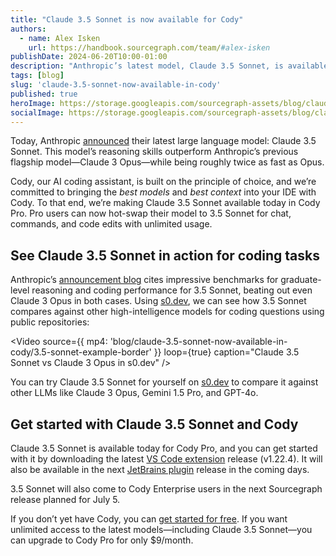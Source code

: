 ```yaml
---
title: "Claude 3.5 Sonnet is now available for Cody"
authors:
  - name: Alex Isken
    url: https://handbook.sourcegraph.com/team/#alex-isken
publishDate: 2024-06-20T10:00-01:00
description: "Anthropic’s latest model, Claude 3.5 Sonnet, is available now for Cody Pro. Upgrade to the latest extension versions or try s0.dev to get started."
tags: [blog]
slug: 'claude-3.5-sonnet-now-available-in-cody'
published: true
heroImage: https://storage.googleapis.com/sourcegraph-assets/blog/claude-3.5-sonnet-now-available-in-cody/claude-3.5-sonnet-hero.png
socialImage: https://storage.googleapis.com/sourcegraph-assets/blog/claude-3.5-sonnet-now-available-in-cody/claude-3.5-sonnet-hero.png
---
```


Today, Anthropic [announced](https://www.anthropic.com/news/claude-3-5-sonnet) their latest large language model: Claude 3.5 Sonnet. This model’s reasoning skills outperform Anthropic’s previous flagship model—Claude 3 Opus—while being roughly twice as fast as Opus.

Cody, our AI coding assistant, is built on the principle of choice, and we’re committed to bringing the *best models* and *best context* into your IDE with Cody. To that end, we’re making Claude 3.5 Sonnet available today in Cody Pro. Pro users can now hot-swap their model to 3.5 Sonnet for chat, commands, and code edits with unlimited usage.

## See Claude 3.5 Sonnet in action for coding tasks

Anthropic’s [announcement blog](https://www.anthropic.com/news/claude-3-5-sonnet) cites impressive benchmarks for graduate-level reasoning and coding performance for 3.5 Sonnet, beating out even Claude 3 Opus in both cases. Using [s0.dev](http://s0.dev/), we can see how 3.5 Sonnet compares against other high-intelligence models for coding questions using public repositories: 

<Video
  source={{
    mp4: 'blog/claude-3.5-sonnet-now-available-in-cody/3.5-sonnet-example-border'
  }}
  loop={true}
  caption="Claude 3.5 Sonnet vs Claude 3 Opus in s0.dev"
/>

You can try Claude 3.5 Sonnet for yourself on [s0.dev](http://s0.dev/) to compare it against other LLMs like Claude 3 Opus, Gemini 1.5 Pro, and GPT-4o.

## Get started with Claude 3.5 Sonnet and Cody

Claude 3.5 Sonnet is available today for Cody Pro, and you can get started with it by downloading the latest [VS Code extension](https://marketplace.visualstudio.com/items?itemName=sourcegraph.cody-ai) release (v1.22.4). It will also be available in the next [JetBrains plugin](https://plugins.jetbrains.com/plugin/9682-cody-ai-coding-assistant-with-autocomplete--chat/versions) release in the coming days.

3.5 Sonnet will also come to Cody Enterprise users in the next Sourcegraph release planned for July 5.

If you don’t yet have Cody, you can [get started for free](https://sourcegraph.com/cody). If you want unlimited access to the latest models—including Claude 3.5 Sonnet—you can upgrade to Cody Pro for only $9/month. 
